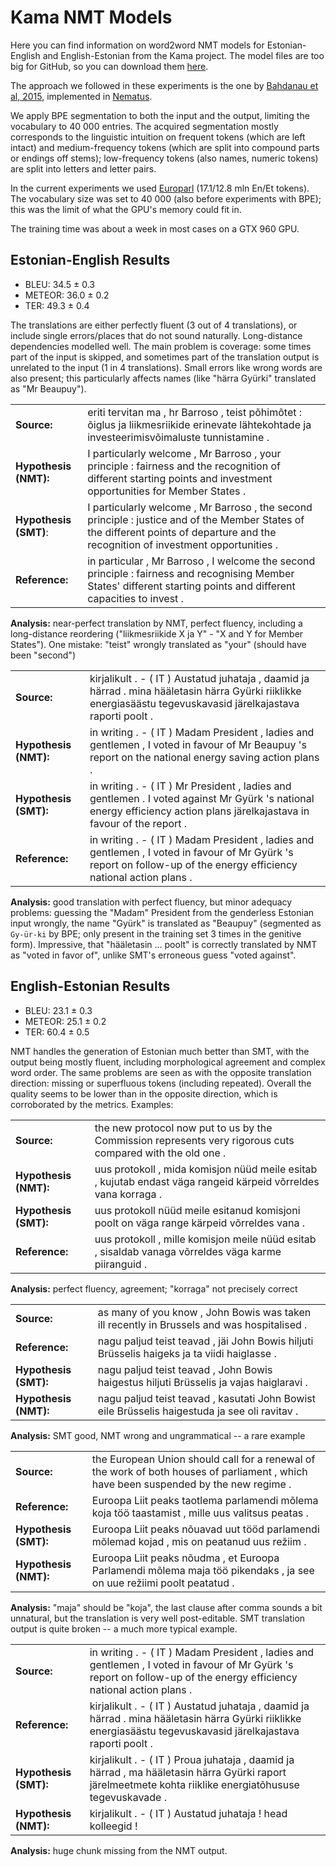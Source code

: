 # Kama NMT Models

Here you can find information on word2word NMT models for Estonian-English and English-Estonian from the Kama project. The model files are too big for GitHub, so you can download them [here](http://statmt.ut.ee/kama).

The approach we followed in these experiments is the one by [Bahdanau et al, 2015](https://arxiv.org/pdf/1409.0473v7.pdf), implemented in [Nematus](https://github.com/rsennrich/nematus).

We apply BPE segmentation to both the input and the output, limiting the vocabulary to 40 000 entries. The acquired segmentation mostly corresponds to the linguistic intuition on frequent tokens (which are left intact) and medium-frequency tokens (which are split into compound parts or endings off stems); low-frequency tokens (also names, numeric tokens) are split into letters and letter pairs.

In the current experiments we used [Europarl](http://statmt.org/europarl) (17.1/12.8 mln En/Et tokens). The vocabulary size was set to 40 000 (also before experiments with BPE); this was the limit of what the GPU's memory could fit in.

The training time was about a week in most cases on a GTX 960 GPU.

## Estonian-English Results

* BLEU: 34.5 ± 0.3
* METEOR: 36.0 ± 0.2
* TER: 49.3 ± 0.4

The translations are either perfectly fluent (3 out of 4 translations), or include single errors/places that do not sound naturally. Long-distance dependencies modelled well. The main problem is coverage: some times part of the input is skipped, and sometimes part of the translation output is unrelated to the input (1 in 4 translations). Small errors like wrong words are also present; this particularly affects names (like "härra Gyürki" translated as "Mr Beaupuy").

|    |     |
| ------------ | ---------- |
|**Source:** |                 eriti tervitan ma , hr Barroso , teist põhimõtet : õiglus ja liikmesriikide erinevate lähtekohtade ja investeerimisvõimaluste tunnistamine . |
|**Hypothesis (NMT):** |                  I particularly welcome , Mr Barroso , your principle : fairness and the recognition of different starting points and investment opportunities for Member States . |
|**Hypothesis (SMT)**: |                  I particularly welcome , Mr Barroso , the second principle : justice and of the Member States of the different points of departure and the recognition of investment opportunities . |
|**Reference:** |                 in particular , Mr Barroso , I welcome the second principle : fairness and recognising Member States' different starting points and different capacities to invest . |
**Analysis:** near-perfect translation by NMT, perfect fluency, including a long-distance reordering ("liikmesriikide X ja Y" - "X and Y for Member States"). One mistake: "teist" wrongly translated as "your" (should have been "second")


|    |     |
| ------------ | ---------- |
|**Source:** |                 kirjalikult . - ( IT ) Austatud juhataja , daamid ja härrad . mina hääletasin härra Gyürki riiklikke energiasäästu tegevuskavasid järelkajastava raporti poolt .|
|**Hypothesis (NMT):** |                 in writing . - ( IT ) Madam President , ladies and gentlemen , I voted in favour of Mr Beaupuy 's report on the national energy saving action plans .|
|**Hypothesis (SMT):** |                 in writing . - ( IT ) Mr President , ladies and gentlemen . I voted against Mr Gyürk 's national energy efficiency action plans järelkajastava in favour of the report .|
|**Reference:** |                 in writing . - ( IT ) Madam President , ladies and gentlemen , I voted in favour of Mr Gyürk 's report on follow-up of the energy efficiency national action plans .|
**Analysis:** good translation with perfect fluency, but minor adequacy problems: guessing the "Madam" President from the genderless Estonian input wrongly, the name "Gyürk" is translated as "Beaupuy" (segmented as ``Gy-ür-ki`` by BPE; only present in the training set 3 times in the genitive form). Impressive, that "hääletasin ... poolt" is correctly translated by NMT as "voted in favor of", unlike SMT's erroneous guess "voted against".

## English-Estonian Results

* BLEU: 23.1 ± 0.3
* METEOR: 25.1 ± 0.2
* TER: 60.4 ± 0.5

NMT handles the generation of Estonian much better than SMT, with the output being mostly fluent, including morphological agreement and complex word order. The same problems are seen as with the opposite translation direction: missing or superfluous tokens (including repeated). Overall the quality seems to be lower than in the opposite direction, which is corroborated by the metrics. Examples:

|    |     |
| ------------ | ---------- |
|**Source:**|               the new protocol now put to us by the Commission represents very rigorous cuts compared with the old one .
|**Hypothesis (NMT):**|     uus protokoll , mida komisjon nüüd meile esitab , kujutab endast väga rangeid kärpeid võrreldes vana korraga .
|**Hypothesis (SMT):**|     uus protokoll nüüd meile esitanud komisjoni poolt on väga range kärpeid võrreldes vana .
|**Reference:**|            uus protokoll , mille komisjon meile nüüd esitab , sisaldab vanaga võrreldes väga karme piiranguid .
**Analysis:** perfect fluency, agreement; "korraga" not precisely correct

|    |     |
| ------------ | ---------- |
|**Source:**|               as many of you know , John Bowis was taken ill recently in Brussels and was hospitalised . | 
|**Reference:**|            nagu paljud teist teavad , jäi John Bowis hiljuti Brüsselis haigeks ja ta viidi haiglasse . |
|**Hypothesis (SMT):**|     nagu paljud teist teavad , John Bowis haigestus hiljuti Brüsselis ja vajas haiglaravi . | 
|**Hypothesis (NMT):**|     nagu paljud teist teavad , kasutati John Bowist eile Brüsselis haigestuda ja see oli ravitav .|
**Analysis:** SMT good, NMT wrong and ungrammatical -- a rare example

|    |     |
| ------------ | ---------- |
|**Source:**|               the European Union should call for a renewal of the work of both houses of parliament , which have been suspended by the new regime . |
|**Reference:**|            Euroopa Liit peaks taotlema parlamendi mõlema koja töö taastamist , mille uus valitsus peatas . |
|**Hypothesis (SMT):**|     Euroopa Liit peaks nõuavad uut tööd parlamendi mõlemad kojad , mis on peatanud uus režiim . |
|**Hypothesis (NMT):**|     Euroopa Liit peaks nõudma , et Euroopa Parlamendi mõlema maja töö pikendaks , ja see on uue režiimi poolt peatatud .|
**Analysis:** "maja" should be "koja", the last clause after comma sounds a bit unnatural, but the translation is very well post-editable. SMT translation output is quite broken -- a much more typical example.

|    |     |
| ------------ | ---------- |
|**Source:**|               in writing . - ( IT ) Madam President , ladies and gentlemen , I voted in favour of Mr Gyürk 's report on follow-up of the energy efficiency national action plans .|
|**Reference:**|            kirjalikult . - ( IT ) Austatud juhataja , daamid ja härrad . mina hääletasin härra Gyürki riiklikke energiasäästu tegevuskavasid järelkajastava raporti poolt .|
|**Hypothesis (SMT):**|     kirjalikult . - ( IT ) Proua juhataja , daamid ja härrad , ma hääletasin härra Gyürki raport järelmeetmete kohta riiklike energiatõhususe tegevuskavade .|
|**Hypothesis (NMT):**|     kirjalikult . - ( IT ) Austatud juhataja ! head kolleegid !|
**Analysis:** huge chunk missing from the NMT output.
